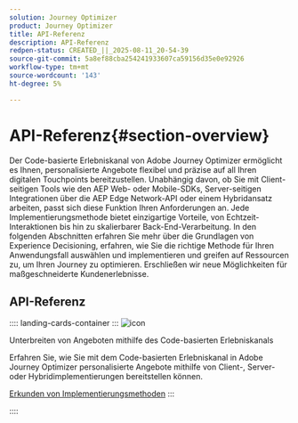 ```yaml
---
solution: Journey Optimizer
product: Journey Optimizer
title: API-Referenz
description: API-Referenz
redpen-status: CREATED_||_2025-08-11_20-54-39
source-git-commit: 5a8ef88cba254241933607ca59156d35e0e92926
workflow-type: tm+mt
source-wordcount: '143'
ht-degree: 5%

---
```



# API-Referenz{#section-overview}

Der Code-basierte Erlebniskanal von Adobe Journey Optimizer ermöglicht es Ihnen, personalisierte Angebote flexibel und präzise auf all Ihren digitalen Touchpoints bereitzustellen. Unabhängig davon, ob Sie mit Client-seitigen Tools wie den AEP Web- oder Mobile-SDKs, Server-seitigen Integrationen über die AEP Edge Network-API oder einem Hybridansatz arbeiten, passt sich diese Funktion Ihren Anforderungen an. Jede Implementierungsmethode bietet einzigartige Vorteile, von Echtzeit-Interaktionen bis hin zu skalierbarer Back-End-Verarbeitung. In den folgenden Abschnitten erfahren Sie mehr über die Grundlagen von Experience Decisioning, erfahren, wie Sie die richtige Methode für Ihren Anwendungsfall auswählen und implementieren und greifen auf Ressourcen zu, um Ihren Journey zu optimieren. Erschließen wir neue Möglichkeiten für maßgeschneiderte Kundenerlebnisse.

## API-Referenz

:::: landing-cards-container
:::
![icon](https://cdn.experienceleague.adobe.com/icons/code-branch.svg?lang=de)

Unterbreiten von Angeboten mithilfe des Code-basierten Erlebniskanals

Erfahren Sie, wie Sie mit dem Code-basierten Erlebniskanal in Adobe Journey Optimizer personalisierte Angebote mithilfe von Client-, Server- oder Hybridimplementierungen bereitstellen können.

[Erkunden von Implementierungsmethoden](../using/experience-decisioning/api-reference/deliver.md)
:::

::::
